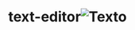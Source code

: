 # text-editor![Texto](https://user-images.githubusercontent.com/83406066/230724268-e1bf9ff9-6e17-4584-95af-6b65c8f2e7d0.png)
